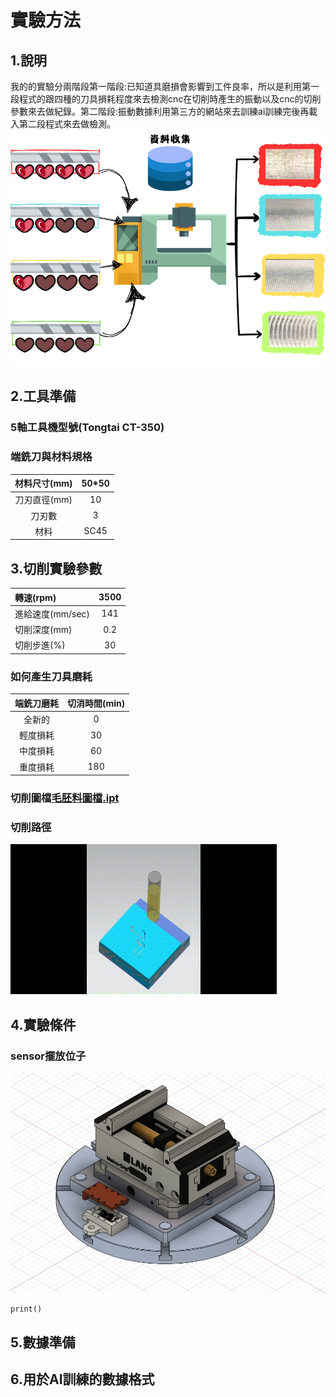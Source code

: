 # 實驗方法
## 1.說明
我的的實驗分兩階段第一階段:已知道具磨損會影響到工件良率，所以是利用第一段程式的跟四種的刀具損耗程度來去檢測cnc在切削時產生的振動以及cnc的切削參數來去做紀錄。第二階段:振動數據利用第三方的網站來去訓練ai訓練完後再載入第二段程式來去做檢測。
![標題](img/你的段落文字1.png)





## 2.工具準備
### 5軸工具機型號(Tongtai CT-350)
### 端銑刀與材料規格
| 材料尺寸(mm) | 50*50 |
| :-----:| :----: |
| 刀刃直徑(mm) | 10 |
| 刀刃數 | 3 |
| 材料 | SC45 |
## 3.切削實驗參數

|轉速(rpm)|3500|
| :-----| :----: |
| 進給速度(mm/sec) | 141 |
| 切削深度(mm) | 0.2 |
| 切削步進(%) | 30 |

### 如何產生刀具磨耗
| 端銑刀磨耗 | 切消時間(min) |
| :-----:| :----: |
| 全新的 | 0 |
| 輕度損耗 | 30 |
| 中度損耗 | 60 |
| 重度損耗 | 180 |

### 切削圖檔[毛胚料圖檔.ipt](3D圖檔/毛胚料圖檔.ipt)
### 切削路徑
![alt text](gif/切削圖.gif)



## 4.實驗條件

### sensor擺放位子
![alt text](img/電路板位子圖.jpg)

```
print()
```


## 5.數據準備




## 6.用於AI訓練的數據格式